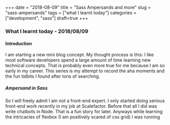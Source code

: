+++
date = "2018-08-09"
title = "Sass Ampersands and more"
slug = "sass-ampersands" 
tags = ["what I learnt today"]
categories = ["development", "sass"]
draft=true
+++
### What I learnt today - 2018/08/09 

#### Introduction
I am starting a new mini blog concept. My thought process is this: I like most software developers spend a large amount of time learning new technical concepts. That is probably even more true for me because I am so early in my career. This series is my attempt to record the aha moments and the fun tidbits I found after tons of searching.

##### Ampersand in Sass

So I will freely admit I am not a front-end expert. I only started doing serious front-end work recently in my job at Scalefactor. Before that all I did was write chatbots in Node. That is a fun story for later. Anyways while learning the intricacies of flexbox (I am positively scared of css grid) I was running 
